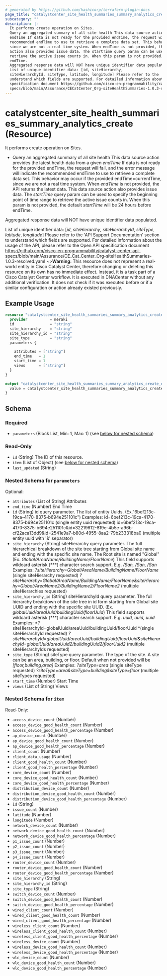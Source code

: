 ```yaml
---
# generated by https://github.com/hashicorp/terraform-plugin-docs
page_title: "catalystcenter_site_health_summaries_summary_analytics_create Resource - terraform-provider-catalystcenter"
subcategory: ""
description: |-
  It performs create operation on Sites.
  Query an aggregated summary of all site health This data source action provides the latest health data from a given
  endTime If data is not ready for the provided endTime, the request will fail, and the error message will indicate the
  recommended endTime to use to retrieve a complete data set. This behavior may occur if the provided endTime=currentTime,
  since we are not a real time system. When endTime is not provided, the API returns the latest data. This data source
  action also provides issue data. The startTime query param can be used to specify the beginning point of time range to
  retrieve the active issue counts in. When this param is not provided, the default startTime will be 24 hours before
  endTime.
  Aggregated response data will NOT have unique identifier data populated.
  List of unique identifier data: [id, siteHierarchy,
  siteHierarchyId, siteType, latitude, longitude] Please refer to the 'API Support Documentation' section to
  understand which fields are supported. For detailed information about the usage of the API, please refer to the Open API
  specification document https://github.com/cisco-en-programmability/catalyst-center-api-
  specs/blob/main/Assurance/CECatCenter_Org-siteHealthSummaries-1.0.3-resolved.yaml
---
```


# catalystcenter_site_health_summaries_summary_analytics_create (Resource)

It performs create operation on Sites.

- Query an aggregated summary of all site health This data source action provides the latest health data from a given
*endTime* If data is not ready for the provided endTime, the request will fail, and the error message will indicate the
recommended endTime to use to retrieve a complete data set. This behavior may occur if the provided endTime=currentTime,
since we are not a real time system. When *endTime* is not provided, the API returns the latest data. This data source
action also provides issue data. The *startTime* query param can be used to specify the beginning point of time range to
retrieve the active issue counts in. When this param is not provided, the default *startTime* will be 24 hours before
endTime.

 Aggregated response data will NOT have unique identifier data populated.

 List of unique identifier data: [*id*, *siteHierarchy*,
*siteHierarchyId*, *siteType*, *latitude*, *longitude*] Please refer to the 'API Support Documentation' section to
understand which fields are supported. For detailed information about the usage of the API, please refer to the Open API
specification document https://github.com/cisco-en-programmability/catalyst-center-api-
specs/blob/main/Assurance/CE_Cat_Center_Org-siteHealthSummaries-1.0.3-resolved.yaml
~>**Warning:**
This resource does not represent a real-world entity in Cisco Catalyst Center, therefore changing or deleting this resource on its own has no immediate effect.
Instead, it is a task part of a Cisco Catalyst Center workflow. It is executed in DNACenter without any additional verification. It does not check if it was executed before or if a similar configuration or action already existed previously.

## Example Usage

```terraform
resource "catalystcenter_site_health_summaries_summary_analytics_create" "example" {
  provider          = meraki
  id                = "string"
  site_hierarchy    = "string"
  site_hierarchy_id = "string"
  site_type         = "string"
  parameters {

    attributes = ["string"]
    end_time   = 1
    start_time = 1
    views      = ["string"]
  }
}

output "catalystcenter_site_health_summaries_summary_analytics_create_example" {
  value = catalystcenter_site_health_summaries_summary_analytics_create.example
}
```

<!-- schema generated by tfplugindocs -->
## Schema

### Required

- `parameters` (Block List, Min: 1, Max: 1) (see [below for nested schema](#nestedblock--parameters))

### Read-Only

- `id` (String) The ID of this resource.
- `item` (List of Object) (see [below for nested schema](#nestedatt--item))
- `last_updated` (String)

<a id="nestedblock--parameters"></a>
### Nested Schema for `parameters`

Optional:

- `attributes` (List of String) Attributes
- `end_time` (Number) End Time
- `id` (String) id query parameter. The list of entity Uuids. (Ex."6bef213c-19ca-4170-8375-b694e251101c") Examples: id=6bef213c-19ca-4170-8375-b694e251101c (single entity uuid requested) id=6bef213c-19ca-4170-8375-b694e251101c&id=32219612-819e-4b5e-a96b-cf22aca13dd9&id=2541e9a7-b80d-4955-8aa2-79b233318ba0 (multiple entity uuid with '&' separator)
- `site_hierarchy` (String) siteHierarchy query parameter. The full hierarchical breakdown of the site tree starting from Global site name and ending with the specific site name. The Root site is named "Global" (Ex. *Global/AreaName/BuildingName/FloorName*)
This field supports wildcard asterisk (***) character search support. E.g. **/San*, */San, /San**
Examples:
*?siteHierarchy=Global/AreaName/BuildingName/FloorName* (single siteHierarchy requested)
*?siteHierarchy=Global/AreaName/BuildingName/FloorName&siteHierarchy=Global/AreaName2/BuildingName2/FloorName2* (multiple siteHierarchies requested)
- `site_hierarchy_id` (String) siteHierarchyId query parameter. The full hierarchy breakdown of the site tree in id form starting from Global site UUID and ending with the specific site UUID. (Ex. *globalUuid/areaUuid/buildingUuid/floorUuid*)
This field supports wildcard asterisk (***) character search support. E.g. **uuid*, *uuid, uuid**
Examples:
*?siteHierarchyId=globalUuid/areaUuid/buildingUuid/floorUuid *(single siteHierarchyId requested)
*?siteHierarchyId=globalUuid/areaUuid/buildingUuid/floorUuid&siteHierarchyId=globalUuid/areaUuid2/buildingUuid2/floorUuid2* (multiple siteHierarchyIds requested)
- `site_type` (String) siteType query parameter. The type of the site. A site can be an area, building, or floor.
Default when not provided will be *[floor,building,area]*
Examples:
*?siteType=area* (single siteType requested)
*?siteType=area&siteType=building&siteType=floor* (multiple siteTypes requested)
- `start_time` (Number) Start Time
- `views` (List of String) Views


<a id="nestedatt--item"></a>
### Nested Schema for `item`

Read-Only:

- `access_device_count` (Number)
- `access_device_good_health_count` (Number)
- `access_device_good_health_percentage` (Number)
- `ap_device_count` (Number)
- `ap_device_good_health_count` (Number)
- `ap_device_good_health_percentage` (Number)
- `client_count` (Number)
- `client_data_usage` (Number)
- `client_good_health_count` (Number)
- `client_good_health_percentage` (Number)
- `core_device_count` (Number)
- `core_device_good_health_count` (Number)
- `core_device_good_health_percentage` (Number)
- `distribution_device_count` (Number)
- `distribution_device_good_health_count` (Number)
- `distribution_device_good_health_percentage` (Number)
- `id` (String)
- `issue_count` (Number)
- `latitude` (Number)
- `longitude` (Number)
- `network_device_count` (Number)
- `network_device_good_health_count` (Number)
- `network_device_good_health_percentage` (Number)
- `p1_issue_count` (Number)
- `p2_issue_count` (Number)
- `p3_issue_count` (Number)
- `p4_issue_count` (Number)
- `router_device_count` (Number)
- `router_device_good_health_count` (Number)
- `router_device_good_health_percentage` (Number)
- `site_hierarchy` (String)
- `site_hierarchy_id` (String)
- `site_type` (String)
- `switch_device_count` (Number)
- `switch_device_good_health_count` (Number)
- `switch_device_good_health_percentage` (Number)
- `wired_client_count` (Number)
- `wired_client_good_health_count` (Number)
- `wired_client_good_health_percentage` (Number)
- `wireless_client_count` (Number)
- `wireless_client_good_health_count` (Number)
- `wireless_client_good_health_percentage` (Number)
- `wireless_device_count` (Number)
- `wireless_device_good_health_count` (Number)
- `wireless_device_good_health_percentage` (Number)
- `wlc_device_count` (Number)
- `wlc_device_good_health_count` (Number)
- `wlc_device_good_health_percentage` (Number)
